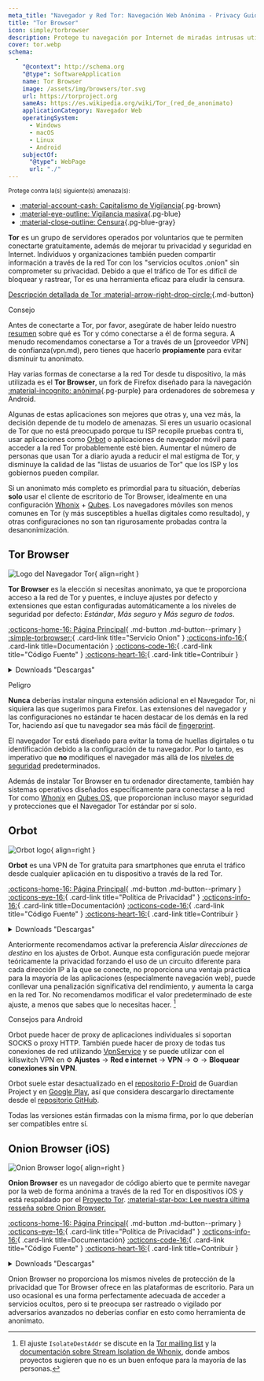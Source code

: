 ```yaml
---
meta_title: "Navegador y Red Tor: Navegación Web Anónima - Privacy Guides"
title: "Tor Browser"
icon: simple/torbrowser
description: Protege tu navegación por Internet de miradas intrusas utilizando la red Tor, una red segura que elude la censura.
cover: tor.webp
schema:
  - 
    "@context": http://schema.org
    "@type": SoftwareApplication
    name: Tor Browser
    image: /assets/img/browsers/tor.svg
    url: https://torproject.org
    sameAs: https://es.wikipedia.org/wiki/Tor_(red_de_anonimato)
    applicationCategory: Navegador Web
    operatingSystem:
      - Windows
      - macOS
      - Linux
      - Android
    subjectOf:
      "@type": WebPage
      url: "./"
---
```


<small>Protege contra la(s) siguiente(s) amenaza(s):</small>

- [:material-account-cash: Capitalismo de Vigilancia](basics/common-threats.md#surveillance-as-a-business-model ""){.pg-brown}
- [:material-eye-outline: Vigilancia masiva](basics/common-threats.md#mass-surveillance-programs ""){.pg-blue}
- [:material-close-outline: Censura](basics/common-threats.md#avoiding-censorship ""){.pg-blue-gray}

**Tor** es un grupo de servidores operados por voluntarios que te permiten conectarte gratuitamente, además de mejorar tu privacidad y seguridad en Internet. Individuos y organizaciones también pueden compartir información a través de la red Tor con los "servicios ocultos .onion" sin comprometer su privacidad. Debido a que el tráfico de Tor es difícil de bloquear y rastrear, Tor es una herramienta eficaz para eludir la censura.

[Descripción detallada de Tor :material-arrow-right-drop-circle:](advanced/tor-overview.md ""){.md-button}

<div class="admonition tip" markdown>
<p class="admonition-title">Consejo</p>

Antes de conectarte a Tor, por favor, asegúrate de haber leído nuestro [resumen](advanced/tor-overview.md) sobre qué es Tor y cómo conectarse a él de forma segura. A menudo recomendamos conectarse a Tor a través de un [proveedor VPN] de confianza(vpn.md), pero tienes que hacerlo **propiamente** para evitar disminuir tu anonimato.

</div>

Hay varias formas de conectarse a la red Tor desde tu dispositivo, la más utilizada es el **Tor Browser**, un fork de Firefox diseñado para la navegación [:material-incognito: anónima](basics/common-threats.md#anonymity-vs-privacy ""){.pg-purple} para ordenadores de sobremesa y Android.

Algunas de estas aplicaciones son mejores que otras y, una vez más, la decisión depende de tu modelo de amenazas. Si eres un usuario ocasional de Tor que no está preocupado porque tu ISP recopile pruebas contra ti, usar aplicaciones como [Orbot](#orbot) o aplicaciones de navegador móvil para acceder a la red Tor probablemente esté bien. Aumentar el número de personas que usan Tor a diario ayuda a reducir el mal estigma de Tor, y disminuye la calidad de las "listas de usuarios de Tor" que los ISP y los gobiernos pueden compilar.

Si un anonimato más completo es primordial para tu situación, deberías **solo** usar el cliente de escritorio de Tor Browser, idealmente en una configuración [Whonix](desktop.md#whonix) + [Qubes](desktop.md#qubes-os). Los navegadores móviles son menos comunes en Tor (y más susceptibles a huellas digitales como resultado), y otras configuraciones no son tan rigurosamente probadas contra la desanonimización.

## Tor Browser

<div class="admonition recommendation" markdown>

![Logo del Navegador Tor](assets/img/browsers/tor.svg){ align=right }

**Tor Browser** es la elección si necesitas anonimato, ya que te proporciona acceso a la red de Tor y puentes, e incluye ajustes por defecto y extensiones que estan configuradas automáticamente a los niveles de seguridad por defecto: *Estándar*, *Más seguro* y *Más seguro de todos*.

[:octicons-home-16: Página Principal](https://torproject.org){ .md-button .md-button--primary }
[:simple-torbrowser:](http://2gzyxa5ihm7nsggfxnu52rck2vv4rvmdlkiu3zzui5du4xyclen53wid.onion){ .card-link title="Servicio Onion" }
[:octicons-info-16:](https://tb-manual.torproject.org){ .card-link title=Documentación }
[:octicons-code-16:](https://gitlab.torproject.org/tpo/applications/tor-browser){ .card-link title="Código Fuente" }
[:octicons-heart-16:](https://donate.torproject.org){ .card-link title=Contribuir }

<details class="downloads" markdown>
<summary>Downloads "Descargas"</summary>

- [:simple-googleplay: Google Play](https://play.google.com/store/apps/details?id=org.torproject.torbrowser)
- [:simple-android: Android](https://torproject.org/download/#android)
- [:fontawesome-brands-windows: Windows](https://torproject.org/download)
- [:simple-apple: macOS](https://torproject.org/download)
- [:simple-linux: Linux](https://torproject.org/download)

</details>

</div>

<div class="admonition danger" markdown>
<p class="admonition-title">Peligro</p>

**Nunca** deberías instalar ninguna extensión adicional en el Navegador Tor, ni siquiera las que sugerimos para Firefox. Las extensiones del navegador y las configuraciones no estándar te hacen destacar de los demás en la red Tor, haciendo así que tu navegador sea más fácil de [fingerprint](https://support.torproject.org/glossary/browser-fingerprinting).

</div>

El navegador Tor está diseñado para evitar la toma de huellas digirtales o tu identificación debido a la configuración de tu navegador. Por lo tanto, es imperativo que **no** modifiques el navegador más allá de los [niveles de seguridad](https://tb-manual.torproject.org/security-settings) predeterminados.

Además de instalar Tor Browser en tu ordenador directamente, también hay sistemas operativos diseñados específicamente para conectarse a la red Tor como [Whonix](desktop.md#whonix) en [Qubes OS](desktop.md#qubes-os), que proporcionan incluso mayor seguridad y protecciones que el Navegador Tor estándar por sí solo.

## Orbot

<div class="admonition recommendation" markdown>

![Orbot logo](assets/img/self-contained-networks/orbot.svg){ align=right }

**Orbot** es una VPN de Tor gratuita para smartphones que enruta el tráfico desde cualquier aplicación en tu dispositivo a través de la red Tor.

[:octicons-home-16: Página Principal](https://orbot.app){ .md-button .md-button--primary }
[:octicons-eye-16:](https://orbot.app/privacy-policy){ .card-link title="Política de Privacidad" }
[:octicons-info-16:](https://orbot.app/faqs){ .card-link title=Documentación}
[:octicons-code-16:](https://orbot.app/code){ .card-link title="Código Fuente" }
[:octicons-heart-16:](https://orbot.app/donate){ .card-link title=Contribuir }

<details class="downloads" markdown>
<summary>Downloads "Descargas"</summary>

- [:simple-googleplay: Google Play](https://play.google.com/store/apps/details?id=org.torproject.android)
- [:simple-appstore: App Store](https://apps.apple.com/app/id1609461599)
- [:simple-github: GitHub](https://github.com/guardianproject/orbot/releases)

</details>

</div>

Anteriormente recomendamos activar la preferencia *Aislar direcciones de destino* en los ajustes de Orbot. Aunque esta configuración puede mejorar teóricamente la privacidad forzando el uso de un circuito diferente para cada dirección IP a la que se conecte, no proporciona una ventaja práctica para la mayoría de las aplicaciones (especialmente navegación web), puede conllevar una penalización significativa del rendimiento, y aumenta la carga en la red Tor. No recomendamos modificar el valor predeterminado de este ajuste, a menos que sabes que lo necesitas hacer. [^1]

<div class="admonition tip" markdown>
<p class="admonition-title">Consejos para Android</p>

Orbot puede hacer de proxy de aplicaciones individuales si soportan SOCKS o proxy HTTP. También puede hacer de proxy de todas tus conexiones de red utilizando [VpnService](https://developer.android.com/reference/android/net/VpnService) y se puede utilizar con el killswitch VPN en :gear: **Ajustes** → **Red e internet** → **VPN** → :gear: → **Bloquear conexiones sin VPN**.

Orbot suele estar desactualizado en el [repositorio F-Droid](https://guardianproject.info/fdroid) de Guardian Project y en [Google Play](https://play.google.com/store/apps/details?id=org.torproject.android), así que considera descargarlo directamente desde el [repositorio GitHub](https://github.com/guardianproject/orbot/releases).

Todas las versiones están firmadas con la misma firma, por lo que deberían ser compatibles entre sí.

</div>

## Onion Browser (iOS)

<div class="admonition recommendation" markdown>

![Onion Browser logo](assets/img/self-contained-networks/onion_browser.svg){ align=right }

**Onion Browser** es un navegador de código abierto que te permite navegar por la web de forma anónima a través de la red Tor en dispositivos iOS y está respaldado por el [Proyecto Tor](https://support.torproject.org/glossary/onion-browser). [:material-star-box: Lee nuestra última resseña sobre Onion Browser.](/articles/2024/09/18/onion-browser-review)

[:octicons-home-16: Página Principal](https://onionbrowser.com){ .md-button .md-button--primary }
[:octicons-eye-16:](https://onionbrowser.com/privacy-policy){ .card-link title="Política de Privacidad" }
[:octicons-info-16:](https://onionbrowser.com/faqs){ .card-link title=Documentación}
[:octicons-code-16:](https://github.com/OnionBrowser/OnionBrowser){ .card-link title="Código Fuente" }
[:octicons-heart-16:](https://onionbrowser.com/donate){ .card-link title=Contribuir }

<details class="downloads" markdown>
<summary>Downloads "Descargas"</summary>

- [:simple-appstore: App Store](https://apps.apple.com/app/id519296448)

</details>

</div>

Onion Browser no proporciona los mismos niveles de protección de la privacidad que Tor Browser ofrece en las plataformas de escritorio. Para un uso ocasional es una forma perfectamente adecuada de acceder a servicios ocultos, pero si te preocupa ser rastreado o vigilado por adversarios avanzados no deberías confiar en esto como herramienta de anonimato.

[^1]: El ajuste `IsolateDestAddr` se discute en la [Tor mailing list](https://lists.torproject.org/pipermail/tor-talk/2012-May/024403.html) y la [documentación sobre Stream Isolation de Whonix](https://whonix.org/wiki/Stream_Isolation), donde ambos proyectos sugieren que no es un buen enfoque para la mayoría de las personas.
